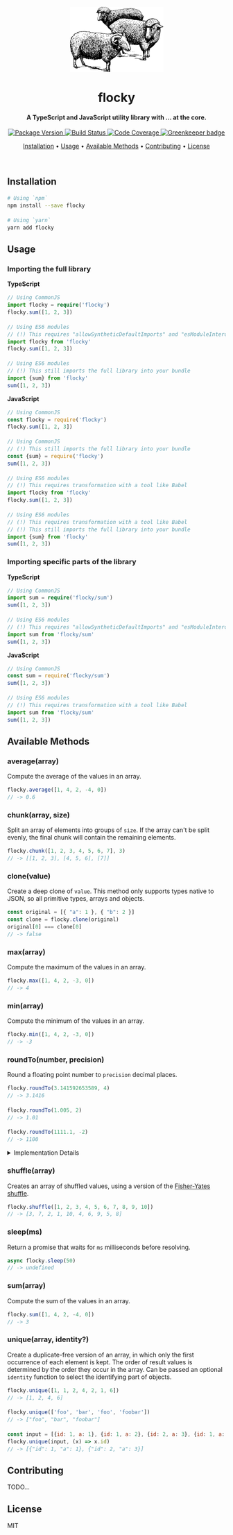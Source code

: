 <!-- Logo -->
<p align="center">
  <img height="150" src="./logo.png">
</p>

<!-- Title -->
<h1 align="center">
  flocky
</h1>

<!-- Description -->
<h4 align="center"> 
  A TypeScript and JavaScript utility library with ... at the core.
</h4>

<!-- Badges -->
<p align="center">
  <a href="https://www.npmjs.com/package/flocky">
    <img
      src="https://img.shields.io/npm/v/flocky.svg?style=flat-square"
      alt="Package Version"
    />
  </a>

  <a href="https://travis-ci.org/queicherius/flocky/branches">
    <img
      src="https://img.shields.io/travis/queicherius/flocky/master.svg?style=flat-square"
      alt="Build Status"
    />
  </a>

  <a href="https://codecov.io/github/queicherius/flocky">
    <img
      src="https://img.shields.io/codecov/c/github/queicherius/flocky/master.svg?style=flat-square"
      alt="Code Coverage"
    />
  </a>

  <a href="https://greenkeeper.io/">
    <img
      src="https://badges.greenkeeper.io/queicherius/flocky.svg?style=flat-square"
      alt="Greenkeeper badge"
    />
  </a>
</p>

<!-- Quicklinks -->
<p align="center">
  <a href="#installation">Installation</a> •
  <a href="#usage">Usage</a> •
  <a href="#available-methods">Available Methods</a> •
  <a href="#contributing">Contributing</a> •
  <a href="#license">License</a>
</p>

<br>

## Installation

```bash
# Using `npm`
npm install --save flocky

# Using `yarn`
yarn add flocky
```

## Usage

### Importing the full library

**TypeScript**

```ts
// Using CommonJS
import flocky = require('flocky')
flocky.sum([1, 2, 3])

// Using ES6 modules
// (!) This requires "allowSyntheticDefaultImports" and "esModuleInterop" set to "true"
import flocky from 'flocky'
flocky.sum([1, 2, 3])

// Using ES6 modules
// (!) This still imports the full library into your bundle
import {sum} from 'flocky'
sum([1, 2, 3])
```

**JavaScript**

```js
// Using CommonJS
const flocky = require('flocky')
flocky.sum([1, 2, 3])

// Using CommonJS
// (!) This still imports the full library into your bundle
const {sum} = require('flocky')
sum([1, 2, 3])

// Using ES6 modules
// (!) This requires transformation with a tool like Babel
import flocky from 'flocky'
flocky.sum([1, 2, 3])

// Using ES6 modules
// (!) This requires transformation with a tool like Babel
// (!) This still imports the full library into your bundle
import {sum} from 'flocky'
sum([1, 2, 3])
```

### Importing specific parts of the library

**TypeScript**

```ts
// Using CommonJS
import sum = require('flocky/sum')
sum([1, 2, 3])

// Using ES6 modules
// (!) This requires "allowSyntheticDefaultImports" and "esModuleInterop" set to "true"
import sum from 'flocky/sum'
sum([1, 2, 3])
```

**JavaScript**

```js
// Using CommonJS
const sum = require('flocky/sum')
sum([1, 2, 3])

// Using ES6 modules
// (!) This requires transformation with a tool like Babel
import sum from 'flocky/sum'
sum([1, 2, 3])
```

## Available Methods

<!-- START GENERATED FROM FILES -->
### average(array)

Compute the average of the values in an array.

```js
flocky.average([1, 4, 2, -4, 0])
// -> 0.6
```

### chunk(array, size)

Split an array of elements into groups of `size`.
If the array can't be split evenly, the final chunk will contain the remaining elements.

```js
flocky.chunk([1, 2, 3, 4, 5, 6, 7], 3)
// -> [[1, 2, 3], [4, 5, 6], [7]]
```

### clone(value)

Create a deep clone of `value`.
This method only supports types native to JSON, so all primitive types, arrays and objects.

```js
const original = [{ "a": 1 }, { "b": 2 }]
const clone = flocky.clone(original)
original[0] === clone[0]
// -> false
```

### max(array)

Compute the maximum of the values in an array.

```js
flocky.max([1, 4, 2, -3, 0])
// -> 4
```

### min(array)

Compute the minimum of the values in an array.

```js
flocky.min([1, 4, 2, -3, 0])
// -> -3
```

### roundTo(number, precision)

Round a floating point number to `precision` decimal places.

```js
flocky.roundTo(3.141592653589, 4)
// -> 3.1416

flocky.roundTo(1.005, 2)
// -> 1.01

flocky.roundTo(1111.1, -2)
// -> 1100
```

<details>
  <summary>Implementation Details</summary>

  This method avoids floating-point errors by adjusting the exponent part of
  the string representation of a number instead of multiplying and dividing
  with powers of 10. The implementation is based on [this example](https://developer.mozilla.org/en-US/docs/Web/JavaScript/Reference/Global_Objects/Math/round$revision/1383484#A_better_solution)
  by Lam Wei Li.
</details>

### shuffle(array)

Creates an array of shuffled values, using a version of the
[Fisher-Yates shuffle](https://en.wikipedia.org/wiki/Fisher%E2%80%93Yates_shuffle#The_modern_algorithm).

```js
flocky.shuffle([1, 2, 3, 4, 5, 6, 7, 8, 9, 10])
// -> [3, 7, 2, 1, 10, 4, 6, 9, 5, 8]
```

### sleep(ms)

Return a promise that waits for `ms` milliseconds before resolving.

```js
async flocky.sleep(50)
// -> undefined
```

### sum(array)

Compute the sum of the values in an array.

```js
flocky.sum([1, 4, 2, -4, 0])
// -> 3
```

### unique(array, identity?)

Create a duplicate-free version of an array, in which only the first occurrence of each element is kept.
The order of result values is determined by the order they occur in the array.
Can be passed an optional `identity` function to select the identifying part of objects.

```js
flocky.unique([1, 1, 2, 4, 2, 1, 6])
// -> [1, 2, 4, 6]

flocky.unique(['foo', 'bar', 'foo', 'foobar'])
// -> ["foo", "bar", "foobar"]

const input = [{id: 1, a: 1}, {id: 1, a: 2}, {id: 2, a: 3}, {id: 1, a: 4}]
flocky.unique(input, (x) => x.id)
// -> [{"id": 1, "a": 1}, {"id": 2, "a": 3}]
```

<!-- END GENERATED FROM FILES -->

## Contributing

TODO...

## License

MIT
